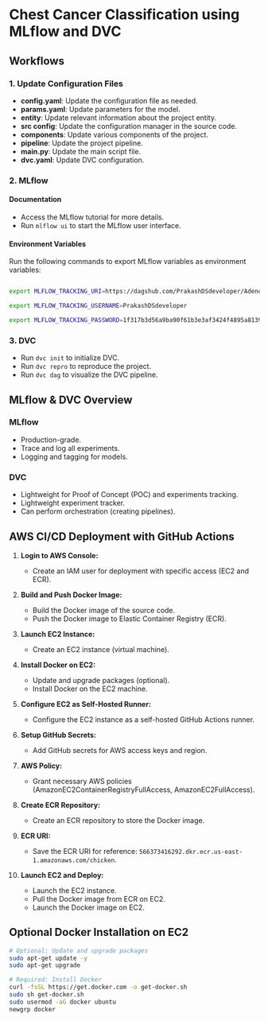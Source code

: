
# Chest Cancer Classification using MLflow and DVC

## Workflows

### 1. Update Configuration Files

- **config.yaml**: Update the configuration file as needed.
- **params.yaml**: Update parameters for the model.
- **entity**: Update relevant information about the project entity.
- **src config**: Update the configuration manager in the source code.
- **components**: Update various components of the project.
- **pipeline**: Update the project pipeline.
- **main.py**: Update the main script file.
- **dvc.yaml**: Update DVC configuration.

### 2. MLflow

#### Documentation

- Access the MLflow tutorial for more details.
- Run `mlflow ui` to start the MLflow user interface.

#### Environment Variables

Run the following commands to export MLflow variables as environment variables:

```bash

export MLFLOW_TRACKING_URI=https://dagshub.com/PrakashDSdeveloper/Adenocarcinoma_Cancer_Image_Classification_using-MLops-and-DVC.mlflow

export MLFLOW_TRACKING_USERNAME=PrakashDSdeveloper

export MLFLOW_TRACKING_PASSWORD=1f317b3d56a9ba90f61b3e3af3424f4895a8139f
```


### 3. DVC

- Run `dvc init` to initialize DVC.
- Run `dvc repro` to reproduce the project.
- Run `dvc dag` to visualize the DVC pipeline.

## MLflow & DVC Overview

### MLflow

- Production-grade.
- Trace and log all experiments.
- Logging and tagging for models.

### DVC

- Lightweight for Proof of Concept (POC) and experiments tracking.
- Lightweight experiment tracker.
- Can perform orchestration (creating pipelines).

## AWS CI/CD Deployment with GitHub Actions

1. **Login to AWS Console:**
   - Create an IAM user for deployment with specific access (EC2 and ECR).

2. **Build and Push Docker Image:**
   - Build the Docker image of the source code.
   - Push the Docker image to Elastic Container Registry (ECR).

3. **Launch EC2 Instance:**
   - Create an EC2 instance (virtual machine).

4. **Install Docker on EC2:**
   - Update and upgrade packages (optional).
   - Install Docker on the EC2 machine.

5. **Configure EC2 as Self-Hosted Runner:**
   - Configure the EC2 instance as a self-hosted GitHub Actions runner.

6. **Setup GitHub Secrets:**
   - Add GitHub secrets for AWS access keys and region.

7. **AWS Policy:**
   - Grant necessary AWS policies (AmazonEC2ContainerRegistryFullAccess, AmazonEC2FullAccess).

8. **Create ECR Repository:**
   - Create an ECR repository to store the Docker image.

9. **ECR URI:**
   - Save the ECR URI for reference: `566373416292.dkr.ecr.us-east-1.amazonaws.com/chicken`.

10. **Launch EC2 and Deploy:**
    - Launch the EC2 instance.
    - Pull the Docker image from ECR on EC2.
    - Launch the Docker image on EC2.

## Optional Docker Installation on EC2

```bash
# Optional: Update and upgrade packages
sudo apt-get update -y
sudo apt-get upgrade

# Required: Install Docker
curl -fsSL https://get.docker.com -o get-docker.sh
sudo sh get-docker.sh
sudo usermod -aG docker ubuntu
newgrp docker
```
